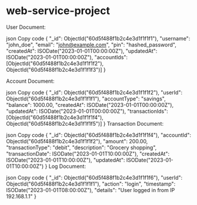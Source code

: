 # web-service-project


User Document:

json
Copy code
{
  "_id": ObjectId("60d5f488f1b2c4e3d1f1f1f1"),
  "username": "john_doe",
  "email": "john@example.com",
  "pin": "hashed_password",
  "createdAt": ISODate("2023-01-01T00:00:00Z"),
  "updatedAt": ISODate("2023-01-01T00:00:00Z"),
  "accountIds": [ObjectId("60d5f488f1b2c4e3d1f1f1f2"), ObjectId("60d5f488f1b2c4e3d1f1f1f3")]
}

Account Document:

json
Copy code
{
  "_id": ObjectId("60d5f488f1b2c4e3d1f1f1f2"),
  "userId": ObjectId("60d5f488f1b2c4e3d1f1f1f1"),
  "accountType": "savings",
  "balance": 1000.00,
  "createdAt": ISODate("2023-01-01T00:00:00Z"),
  "updatedAt": ISODate("2023-01-01T00:00:00Z"),
  "transactionIds": [ObjectId("60d5f488f1b2c4e3d1f1f1f4"), ObjectId("60d5f488f1b2c4e3d1f1f1f5")]
}
Transaction Document:

json
Copy code
{
  "_id": ObjectId("60d5f488f1b2c4e3d1f1f1f4"),
  "accountId": ObjectId("60d5f488f1b2c4e3d1f1f1f2"),
  "amount": 200.00,
  "transactionType": "debit",
  "description": "Grocery shopping",
  "transactionDate": ISODate("2023-01-01T10:00:00Z"),
  "createdAt": ISODate("2023-01-01T10:00:00Z"),
  "updatedAt": ISODate("2023-01-01T10:00:00Z")
}
Log Document:

json
Copy code
{
  "_id": ObjectId("60d5f488f1b2c4e3d1f1f1f6"),
  "userId": ObjectId("60d5f488f1b2c4e3d1f1f1f1"),
  "action": "login",
  "timestamp": ISODate("2023-01-01T08:00:00Z"),
  "details": "User logged in from IP 192.168.1.1"
}
